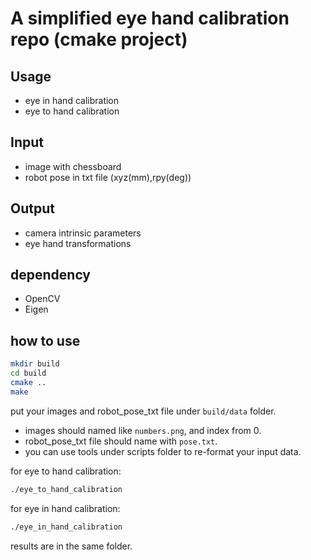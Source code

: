 # A simplified eye hand calibration repo (cmake project)

## Usage

- eye in hand calibration
- eye to hand calibration

## Input

- image with chessboard
- robot pose in txt file (xyz(mm),rpy(deg))

## Output

- camera intrinsic parameters
- eye hand transformations

## dependency

- OpenCV
- Eigen

## how to use

```bash
mkdir build
cd build
cmake ..
make
```

put your images and robot_pose_txt file under `build/data` folder.

- images should named like `numbers.png`, and index from 0.
- robot_pose_txt file should name with `pose.txt`.
- you can use tools under scripts folder to re-format your input data.

for eye to hand calibration:

```bash
./eye_to_hand_calibration
```

for eye in hand calibration:

```bash
./eye_in_hand_calibration
```

results are in the same folder.